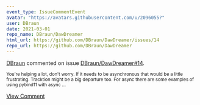 ```yaml
---
event_type: IssueCommentEvent
avatar: "https://avatars.githubusercontent.com/u/2096055?"
user: DBraun
date: 2021-03-01
repo_name: DBraun/DawDreamer
html_url: https://github.com/DBraun/DawDreamer/issues/14
repo_url: https://github.com/DBraun/DawDreamer
---
```


<a href='https://github.com/DBraun' target='_blank'>DBraun</a> commented on issue <a href='https://github.com/DBraun/DawDreamer/issues/14' target='_blank'>DBraun/DawDreamer#14</a>.

<small>You're helping a lot, don't worry. If it needs to be asynchronous that would be a little frustrating. Tracktion might be a big departure too. For async there are some examples of using pybind11 with async...</small>

<a href='https://github.com/DBraun/DawDreamer/issues/14' target='_blank'>View Comment</a>